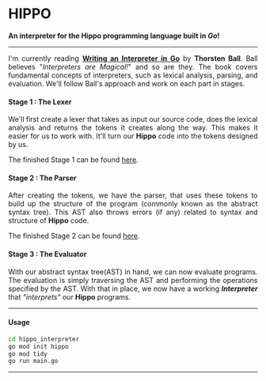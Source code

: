 # HIPPO

**An interpreter for the Hippo programming language built in *Go*!**
<hr>

<div align = "justify">
I'm currently reading <a href="https://interpreterbook.com/"><b>Writing an Interpreter in Go</b></a> by <b>Thorsten Ball</b>. Ball believes "<i>Interpreters are Magical!</i>" and so are they. The book covers fundamental concepts of interpreters, such as lexical analysis, parsing, and evaluation. We'll follow Ball's approach and work on each part in stages.


#### Stage 1 : The Lexer

We'll first create a lexer that takes as input our source code, does the lexical analysis and returns the tokens it creates along the way. This makes it easier for us to work with. It'll turn our <b>Hippo</b> code into the tokens designed by us.

The finished Stage 1 can be found <a href="https://github.com/adityjhaa/hippo_interpreter/tree/538fffca7567e8c4deb1eb50789e9b4c644b02e5">here</a>.

#### Stage 2 : The Parser

After creating the tokens, we have the parser, that uses these tokens to build up the structure of the program (commonly known as the abstract syntax tree). This AST also throws errors (if any) related to syntax and structure of <b>Hippo</b> code.

The finished Stage 2 can be found <a href="https://github.com/adityjhaa/hippo_interpreter/tree/0d46b5964c2d199928903d3332c867af617c1270">here</a>.

#### Stage 3 : The Evaluator

With our abstract syntax tree(AST) in hand, we can now evaluate programs. The evaluation is simply traversing the AST and performing the operations specified by the AST. With that in place, we now have a working ***Interpreter*** that *"interprets"* our <b>Hippo</b> programs.

</div>

<hr>

#### Usage
```bash
cd hippo_interpreter
go mod init hippo
go mod tidy
go run main.go
```

<hr>
